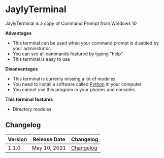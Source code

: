 # JaylyTerminal
JaylyTerminal is a copy of Command Prompt from Windows 10

**Advantages**
- This terminal can be used when your command prompt is disabled by your adminstrator.
- You can see all commands featured by typing "help"
- This terminal is easy to use

**Disadvantages**
- This terminal is currenly missing a lot of modules
- You need to install a software called [Python](https://www.python.org/downloads/release/python-394/) in your computer
- You cannot use this program in your phones and consoles

**This terminal features**
- Directory modules

## Changelog
Version | Release Date | Changelog
--- | --- | ---
1.1.0 | May 10, 2021 | [Changelog](https://github.com/JaylyDev/JaylyTerminal/changelogs/release_1-1-0.md)
